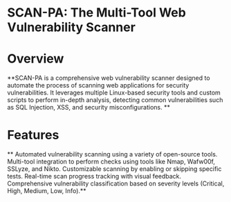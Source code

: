 # SCAN-PA: The Multi-Tool Web Vulnerability Scanner
# Overview

**SCAN-PA is a comprehensive web vulnerability scanner designed to automate the process of scanning web applications for security vulnerabilities. It leverages multiple Linux-based security tools and custom scripts to perform in-depth analysis, detecting common vulnerabilities such as SQL Injection, XSS, and security misconfigurations.
**
# Features
**   Automated vulnerability scanning using a variety of open-source tools.
   Multi-tool integration to perform checks using tools like Nmap, Wafw00f, SSLyze, and Nikto.
   Customizable scanning by enabling or skipping specific tests.
   Real-time scan progress tracking with visual feedback.
   Comprehensive vulnerability classification based on severity levels (Critical, High, Medium, Low, Info).**
   

  
